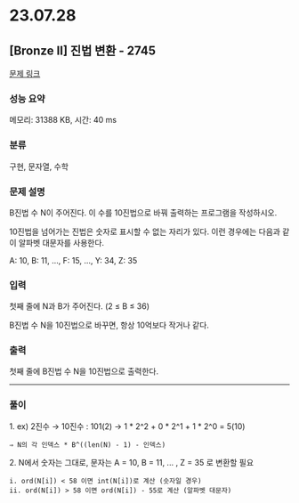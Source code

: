 # 23.07.28

## [Bronze II] 진법 변환 - 2745 

[문제 링크](https://www.acmicpc.net/problem/2745) 

### 성능 요약

메모리: 31388 KB, 시간: 40 ms

### 분류

구현, 문자열, 수학

### 문제 설명

<p>B진법 수 N이 주어진다. 이 수를 10진법으로 바꿔 출력하는 프로그램을 작성하시오.</p>

<p>10진법을 넘어가는 진법은 숫자로 표시할 수 없는 자리가 있다. 이런 경우에는 다음과 같이 알파벳 대문자를 사용한다.</p>

<p>A: 10, B: 11, ..., F: 15, ..., Y: 34, Z: 35</p>

### 입력 

 <p>첫째 줄에 N과 B가 주어진다. (2 ≤ B ≤ 36)</p>

<p>B진법 수 N을 10진법으로 바꾸면, 항상 10억보다 작거나 같다.</p>

### 출력 

 <p>첫째 줄에 B진법 수 N을 10진법으로 출력한다.</p>

---
### 풀이

<p>1. ex) 2진수 → 10진수 : 101(2) → 1 * 2^2 + 0 * 2^1 + 1 * 2^0 = 5(10)</p>

    ⇒ N의 각 인덱스 * B^((len(N) - 1) - 인덱스)

<p>2. N에서 숫자는 그대로, 문자는 A = 10, B = 11, ... , Z = 35 로 변환할 필요</p>

    i. ord(N[i]) < 58 이면 int(N[i])로 계산 (숫자일 경우)
    ii. ord(N[i]) > 58 이면 ord(N[i]) - 55로 계산 (알파벳 대문자)